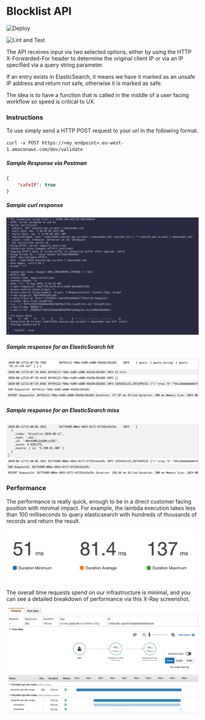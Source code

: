 # Blocklist API

![Deploy](https://github.com/dallinwright/blocklist_api/workflows/Deploy/badge.svg)

![Lint and Test](https://github.com/dallinwright/blocklist_api/workflows/Lint%20and%20Test/badge.svg)

The API receives input via two selected options, either by using the HTTP X-Forwarded-For header to determine the original client IP or via an IP specified via a query string parameter.

If an entry exists in ElasticSearch, it means we have it marked as an unsafe IP address and return not safe, otherwise it is marked as safe.

The idea is to have a function that is called in the middle of a user facing workflow so speed is critical to UX.

### Instructions

To use simply send a HTTP POST request to your url in the following format.

`curl -x POST https://<my_endpoint>.eu-west-1.amazonaws.com/dev/validate`

##### Sample Response via Postman

```json
{
    "safeIP": true
}
```

##### Sample curl response
![hit](./screenshots/curl.png)


##### Sample response for an ElasticSearch hit
![hit](./screenshots/es_result.png)

##### Sample response for an ElasticSearch miss
![hit](./screenshots/empty_result.png)
 
### Performance

The performance is really quick, enough to be in a direct customer facing position with minimal impact. For example, the lambda execution takes less than 100 milliseconds to query elasticsearch with hundreds of thousands of records and return the result.

![performance](./screenshots/performance.png)

The overall time requests spend on our infrastructure is minimal, and you can see a detailed breakdown of performance via this X-Ray screenshot.

![performance_2](./screenshots/performance_2.png)
